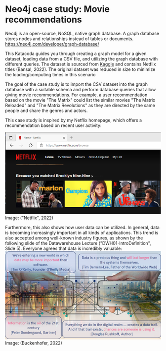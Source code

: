 # Neo4j case study: Movie recommendations

Neo4j is an open-source, NoSQL, native graph database. A graph database stores nodes and relationships instead of tables or documents. https://neo4j.com/developer/graph-database/


This Katacoda guides you through creating a graph model for a given dataset, loading data from a CSV file, and utilizing the graph database with different queries. The dataset is sourced from [Kaggle](https://www.kaggle.com/shivamb/netflix-shows) and contains Netflix titles (Bansal, 2022). The original dataset was reduced in size to minimize the loading/computing times in this scenario

The goal of the case study is to import the CSV dataset into the graph database with a suitable schema and perform database queries that allow giving movie recommendations. For example, a user recommendation based on the movie "The Matrix" could list the similar movies "The Matrix Reloaded" and "The Matrix Revolutions" as they are directed by the same people and share the genres and actors.

This case study is inspired by my Netflix homepage, which offers a recommendation based on recent user activity:

![Netflix recommendation](./assets/netflix_recommendation.png) Image: ("Netflix", 2022)

Furthermore, this also shows how user data can be utilized. In general, data is becoming increasingly important in all kinds of applications. This trend is also accepted among well-known industry figures, as shown by the following slide of the Datawarehouse Lecture ("DWH01-IntroDefinition", Slide 5). Everyone agrees that data is incredibly valuable: 
![Datawarehouse slide quotes](./assets/lecture_data_quotes.png) 
Image: (Buckenhofer, 2022)
